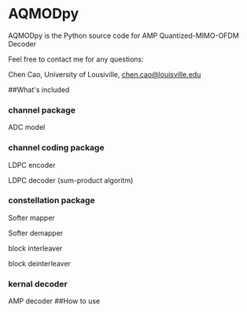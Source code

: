 # AQMODpy
AQMODpy is the Python source code for AMP Quantized-MIMO-OFDM Decoder

Feel free to contact me for any questions:

Chen Cao, University of Lousiville, chen.cao@louisville.edu


##What's included
### channel package
 ADC model
### channel coding package
 LDPC encoder
 
 LDPC decoder (sum-product algoritm)
### constellation package
 Softer mapper
 
 Softer demapper
 
 block interleaver
 
 block deinterleaver
### kernal decoder
 AMP decoder
##How to use 

